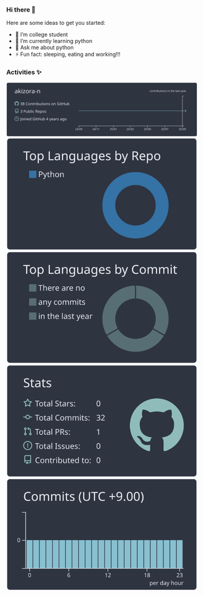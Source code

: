 ### Hi there 👋



Here are some ideas to get you started:

- 🔭 I’m college student
- 🌱 I’m currently learning python
- 💬 Ask me about python
- ⚡ Fun fact: sleeping, eating and working!!!

 ### Activities ✨
 
[![](https://raw.githubusercontent.com/akizora-n/akizora-n/main/profile-summary-card-output/nord_dark/0-profile-details.svg)](https://github.com/vn7n24fzkq/github-profile-summary-cards)
[![](https://raw.githubusercontent.com/akizora-n/akizora-n/main/profile-summary-card-output/nord_dark/1-repos-per-language.svg)](https://github.com/vn7n24fzkq/github-profile-summary-cards) [![](https://raw.githubusercontent.com/akizora-n/akizora-n/main/profile-summary-card-output/nord_dark/2-most-commit-language.svg)](https://github.com/vn7n24fzkq/github-profile-summary-cards)
[![](https://raw.githubusercontent.com/akizora-n/akizora-n/main/profile-summary-card-output/nord_dark/3-stats.svg)](https://github.com/vn7n24fzkq/github-profile-summary-cards) [![](https://raw.githubusercontent.com/akizora-n/akizora-n/main/profile-summary-card-output/nord_dark/4-productive-time.svg)](https://github.com/vn7n24fzkq/github-profile-summary-cards)
